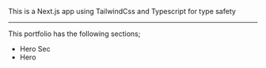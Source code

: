 This is a Next.js app using TailwindCss and Typescript for type safety

---
This portfolio has the following sections;

- Hero Sec
- Hero
